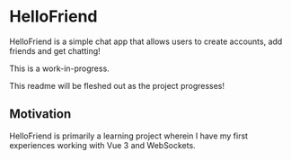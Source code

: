 # HelloFriend

HelloFriend is a simple chat app that allows users to create accounts, add friends and get chatting!

This is a work-in-progress.

This readme will be fleshed out as the project progresses!

## Motivation

HelloFriend is primarily a learning project wherein I have my first experiences working with Vue 3 and WebSockets.